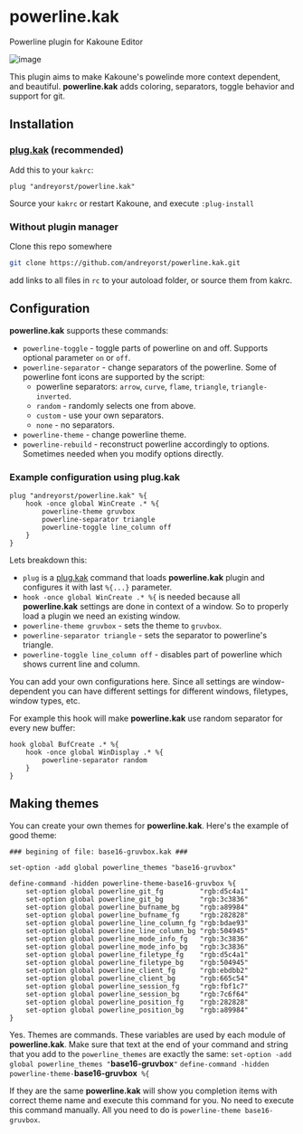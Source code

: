 # powerline.kak

Powerline plugin for Kakoune Editor

![image](https://user-images.githubusercontent.com/19470159/47937941-7d92ec00-def3-11e8-8ede-9accdef4d6f7.png)

This plugin aims to make Kakoune's powelinde more context dependent, and beautiful. **powerline.kak** adds coloring, separators, toggle behavior and support for git.

## Installation

### [plug.kak](https://github.com/andreyorst/plug.kak) (recommended)
Add this to your `kakrc`:
```kak
plug "andreyorst/powerline.kak"
```
Source your `kakrc` or restart Kakoune, and execute `:plug-install`

### Without plugin manager

Clone this repo somewhere
```bash
git clone https://github.com/andreyorst/powerline.kak.git
```
add links to all files in `rc` to your autoload folder, or source them from kakrc.

## Configuration

**powerline.kak** supports these commands:
- `powerline-toggle` - toggle parts of powerline on and off. Supports optional parameter `on` or `off`.
- `powerline-separator` - change separators of the powerline. Some of powerline font icons are supported by the script:
  - powerline separators: `arrow`, `curve`, `flame`, `triangle`, `triangle-inverted`.
  - `random` - randomly selects one from above.
  - `custom` - use your own separators.
  - `none` - no separators.
- `powerline-theme` - change powerline theme.
- `powerline-rebuild` - reconstruct powerline accordingly to options. Sometimes needed when you modify options directly.

### Example configuration using **plug.kak**

```kak
plug "andreyorst/powerline.kak" %{
    hook -once global WinCreate .* %{
        powerline-theme gruvbox
        powerline-separator triangle
        powerline-toggle line_column off
    }
}
```

Lets breakdown this:
- `plug` is a [plug.kak](https://github.com/andreyorst/plug.kak) command that loads **powerline.kak** plugin and configures it with last `%{...}` parameter.
- `hook -once global WinCreate .* %{` is needed because all **powerline.kak** settings are done in context of a window. So to properly load a plugin we need an existing window.
- `powerline-theme gruvbox` - sets the theme to `gruvbox`.
- `powerline-separator triangle` - sets the separator to powerline's triangle.
- `powerline-toggle line_column off` - disables part of powerline which shows current line and column.

You can add your own configurations here. Since all settings are window-dependent you can have different settings for different windows, filetypes, window types, etc.

For example this hook will make **powerline.kak** use random separator for every new buffer:
```kak
hook global BufCreate .* %{
    hook -once global WinDisplay .* %{
        powerline-separator random
    }
}
```

## Making themes

You can create your own themes for **powerline.kak**. Here's the example of good theme:

```kak
### begining of file: base16-gruvbox.kak ###

set-option -add global powerline_themes "base16-gruvbox"

define-command -hidden powerline-theme-base16-gruvbox %{
    set-option global powerline_git_fg         "rgb:d5c4a1"
    set-option global powerline_git_bg         "rgb:3c3836"
    set-option global powerline_bufname_bg     "rgb:a89984"
    set-option global powerline_bufname_fg     "rgb:282828"
    set-option global powerline_line_column_fg "rgb:bdae93"
    set-option global powerline_line_column_bg "rgb:504945"
    set-option global powerline_mode_info_fg   "rgb:3c3836"
    set-option global powerline_mode_info_bg   "rgb:3c3836"
    set-option global powerline_filetype_fg    "rgb:d5c4a1"
    set-option global powerline_filetype_bg    "rgb:504945"
    set-option global powerline_client_fg      "rgb:ebdbb2"
    set-option global powerline_client_bg      "rgb:665c54"
    set-option global powerline_session_fg     "rgb:fbf1c7"
    set-option global powerline_session_bg     "rgb:7c6f64"
    set-option global powerline_position_fg    "rgb:282828"
    set-option global powerline_position_bg    "rgb:a89984"
}
```

Yes. Themes are commands. These variables are used by each module of **powerline.kak**. Make sure that text at the end of your command and string that you add to the `powerline_themes` are exactly the same:
`set-option -add global powerline_themes "`**base16-gruvbox**`"`
`define-command -hidden powerline-theme-`**base16-gruvbox**` %{`

If they are the same **powerline.kak** will show you completion items with correct theme name and execute this command for you. No need to execute this command manually. All you need to do is `powerline-theme base16-gruvbox`.
